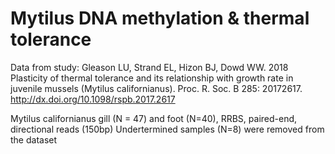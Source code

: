 # Mytilus DNA methylation & thermal tolerance

Data from study: Gleason LU, Strand EL, Hizon BJ, Dowd WW. 2018 Plasticity of thermal tolerance and its relationship with growth rate in juvenile mussels (Mytilus californianus). Proc. R. Soc. B 285: 20172617. http://dx.doi.org/10.1098/rspb.2017.2617

Mytilus californianus gill (N = 47) and foot (N=40), RRBS, paired-end, directional reads (150bp)
Undertermined samples (N=8) were removed from the dataset

